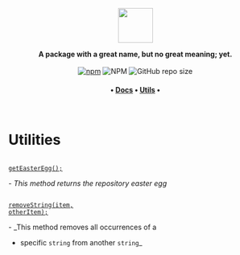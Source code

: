 <p align="center"><a href="https://www.npmjs.com/package/polyfig"><img src="https://github.com/JamieSlome/polyfig/raw/main/img/logo.png" height="69"></a></p>
<p align="center">
<b>A package with a great name, but no great meaning; yet.</b>
<br />
<br />
<a href="https://www.npmjs.com/package/polyfig"><img alt="npm" src="https://img.shields.io/npm/v/polyfig?color=%23301934"></a>
<img alt="NPM" src="https://img.shields.io/npm/l/polyfig?color=%23301934">
<img alt="GitHub repo size" src="https://img.shields.io/github/repo-size/JamieSlome/polyfig?color=%23301934">

<h4 align="center"><b>
• <a href="https://jamieslome.github.io/polyfig/">Docs</a> • <a href="https://jamieslome.github.io/polyfig/utilities/">Utils</a> •
</b></h4>
</p>

<br />

# Utilities

<a href="/polyfig/utilities/getEasterEgg"><code><br />getEasterEgg();<br /><br /></code></a> - _This method returns the repository easter egg_

<a href="/polyfig/utilities/removeString"><code><br />removeString(item, otherItem);<br /><br /></code></a> - _This method removes all occurrences of a
 * specific `string` from another `string`_
